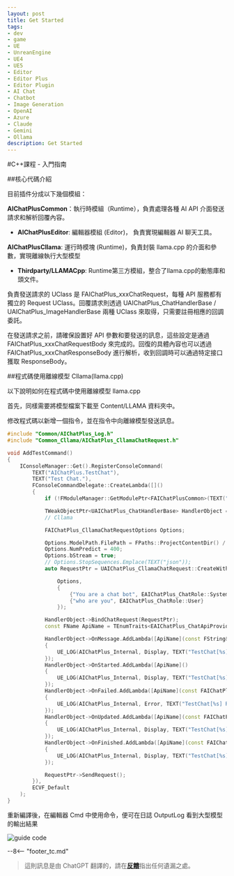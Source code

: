 ```yaml
---
layout: post
title: Get Started
tags:
- dev
- game
- UE
- UnreanEngine
- UE4
- UE5
- Editor
- Editor Plus
- Editor Plugin
- AI Chat
- Chatbot
- Image Generation
- OpenAI
- Azure
- Claude
- Gemini
- Ollama
description: Get Started
---
```


<meta property="og:title" content="UE 插件 AIChatPlus 使用说明 - C++ 篇 - Get Started" />

#C++課程 - 入門指南

##核心代碼介紹

目前插件分成以下幾個模組：

**AIChatPlusCommon**：執行時模組（Runtime），負責處理各種 AI API 介面發送請求和解析回覆內容。

* **AIChatPlusEditor**: 編輯器模組 (Editor)， 負責實現編輯器 AI 聊天工具。

**AIChatPlusCllama**: 運行時模塊 (Runtime)，負責封裝 llama.cpp 的介面和參數，實現離線執行大型模型

* **Thirdparty/LLAMACpp**: Runtime第三方模組，整合了llama.cpp的動態庫和頭文件。

負責發送請求的 UClass 是 FAIChatPlus_xxxChatRequest，每種 API 服務都有獨立的 Request UClass。回覆請求則透過 UAIChatPlus_ChatHandlerBase / UAIChatPlus_ImageHandlerBase 兩種 UClass 來取得，只需要註冊相應的回調委託。

在發送請求之前，請確保設置好 API 參數和要發送的訊息，這些設定是通過 FAIChatPlus_xxxChatRequestBody 來完成的。回復的具體內容也可以透過 FAIChatPlus_xxxChatResponseBody 進行解析，收到回調時可以通過特定接口獲取 ResponseBody。

##程式碼使用離線模型 Cllama(llama.cpp)

以下說明如何在程式碼中使用離線模型 llama.cpp

首先，同樣需要將模型檔案下載至 Content/LLAMA 資料夾中。

修改程式碼以新增一個指令，並在指令中向離線模型發送訊息。

```c++
#include "Common/AIChatPlus_Log.h"
#include "Common_Cllama/AIChatPlus_CllamaChatRequest.h"

void AddTestCommand()
{
	IConsoleManager::Get().RegisterConsoleCommand(
		TEXT("AIChatPlus.TestChat"),
		TEXT("Test Chat."),
		FConsoleCommandDelegate::CreateLambda([]()
		{
			if (!FModuleManager::GetModulePtr<FAIChatPlusCommon>(TEXT("AIChatPlusCommon"))) return;

			TWeakObjectPtr<UAIChatPlus_ChatHandlerBase> HandlerObject = UAIChatPlus_ChatHandlerBase::New();
			// Cllama

			FAIChatPlus_CllamaChatRequestOptions Options;

			Options.ModelPath.FilePath = FPaths::ProjectContentDir() / "LLAMA" / "qwen1.5-1_8b-chat-q8_0.gguf";
			Options.NumPredict = 400;
			Options.bStream = true;
			// Options.StopSequences.Emplace(TEXT("json"));
			auto RequestPtr = UAIChatPlus_CllamaChatRequest::CreateWithOptionsAndMessages(

				Options,
				{
					{"You are a chat bot", EAIChatPlus_ChatRole::System},
					{"who are you", EAIChatPlus_ChatRole::User}
				});

			HandlerObject->BindChatRequest(RequestPtr);
			const FName ApiName = TEnumTraits<EAIChatPlus_ChatApiProvider>::ToName(RequestPtr->GetApiProvider());

			HandlerObject->OnMessage.AddLambda([ApiName](const FString& Message)
			{
				UE_LOG(AIChatPlus_Internal, Display, TEXT("TestChat[%s] Message: [%s]"), *ApiName.ToString(), *Message);
			});
			HandlerObject->OnStarted.AddLambda([ApiName]()
			{
				UE_LOG(AIChatPlus_Internal, Display, TEXT("TestChat[%s] RequestStarted"), *ApiName.ToString());
			});
			HandlerObject->OnFailed.AddLambda([ApiName](const FAIChatPlus_ResponseErrorBase& InError)
			{
				UE_LOG(AIChatPlus_Internal, Error, TEXT("TestChat[%s] RequestFailed: %s "), *ApiName.ToString(), *InError.GetDescription());
			});
			HandlerObject->OnUpdated.AddLambda([ApiName](const FAIChatPlus_ResponseBodyBase& ResponseBody)
			{
				UE_LOG(AIChatPlus_Internal, Display, TEXT("TestChat[%s] RequestUpdated"), *ApiName.ToString());
			});
			HandlerObject->OnFinished.AddLambda([ApiName](const FAIChatPlus_ResponseBodyBase& ResponseBody)
			{
				UE_LOG(AIChatPlus_Internal, Display, TEXT("TestChat[%s] RequestFinished"), *ApiName.ToString());
			});

			RequestPtr->SendRequest();
		}),
		ECVF_Default
	);
}
```

重新編譯後，在編輯器 Cmd 中使用命令，便可在日誌 OutputLog 看到大型模型的輸出結果

![guide code](assets/img/2024-ue-aichatplus/guide_code_1.png)

--8<-- "footer_tc.md"


> 這則訊息是由 ChatGPT 翻譯的，請在[**反饋**](https://github.com/disenone/wiki_blog/issues/new)指出任何遺漏之處。 
